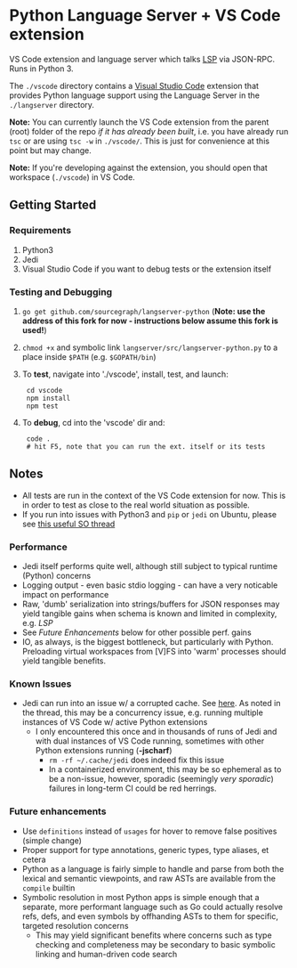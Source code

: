 # Python Language Server + VS Code extension

VS Code extension and language server which talks [LSP](https://github.com/Microsoft/language-server-protocol/blob/master/protocol.md) via JSON-RPC. Runs in Python 3.

The `./vscode` directory contains a [Visual Studio Code](https://code.visualstudio.com) extension that provides Python language support using the Language Server in the `./langserver` directory.

**Note:** You can currently launch the VS Code extension from the parent (root) folder of the repo _if it has already been built_, i.e. you have already run `tsc` or are using `tsc -w` in `./vscode/`. This is just for convenience at this point but may change.

**Note:** If you're developing against the extension, you should open that workspace (`./vscode`) in VS Code.

## Getting Started

### Requirements

1. Python3
2. Jedi
3. Visual Studio Code if you want to debug tests or the extension itself

### Testing and Debugging

1. `go get github.com/sourcegraph/langserver-python` (**Note: use the address of this fork for now - instructions below assume this fork is used!**)
2. `chmod +x` and symbolic link `langserver/src/langserver-python.py` to a place inside `$PATH` (e.g. `$GOPATH/bin`)
3. To **test**, navigate into './vscode', install, test, and launch:

        cd vscode
        npm install
        npm test

4. To **debug**, cd into the 'vscode' dir and:

        code .
        # hit F5, note that you can run the ext. itself or its tests


## Notes
  - All tests are run in the context of the VS Code extension for now. This is in order to test as close to the real world situation as possible.
  - If you run into issues with Python3 and `pip` or `jedi` on Ubuntu, please see [this useful SO thread](http://stackoverflow.com/questions/10763440/how-to-install-python3-version-of-package-via-pip-on-ubuntu)


### Performance
  - Jedi itself performs quite well, although still subject to typical runtime (Python) concerns
  - Logging output - even basic stdio logging - can have a very noticable impact on performance 
  - Raw, 'dumb' serialization into strings/buffers for JSON responses may yield tangible gains when schema is known and limited in complexity, e.g. _LSP_
  - See _Future Enhancements_ below for other possible perf. gains
  - IO, as always, is the biggest bottleneck, but particularly with Python. Preloading virtual workspaces from [V]FS into 'warm' processes should yield tangible benefits.


### Known Issues
  - Jedi can run into an issue w/ a corrupted cache. See [here](https://github.com/davidhalter/jedi-vim/issues/251). As noted in the thread, this may be a concurrency issue, e.g. running multiple instances of VS Code w/ active Python extensions
    - I only encountered this once and in thousands of runs of Jedi and with dual instances of VS Code running, sometimes with other Python extensions running (**-jscharf**) 
      - `rm -rf ~/.cache/jedi` does indeed fix this issue
      - In a containerized environment, this may be so ephemeral as to be a non-issue, however, sporadic (seemingly _very sporadic_) failures in long-term CI could be red herrings.


### Future enhancements
  - Use `definitions` instead of `usages` for hover to remove false positives (simple change)
  - Proper support for type annotations, generic types, type aliases, et cetera
  - Python as a language is fairly simple to handle and parse from both the lexical and semantic viewpoints, and raw ASTs are available from the `compile` builtin
  - Symbolic resolution in most Python apps is simple enough that a separate, more performant language such as Go could actually resolve refs, defs, and even symbols by offhanding ASTs to them for specific, targeted resolution concerns
    - This may yield significant benefits where concerns such as type checking and completeness may be secondary to basic symbolic linking and human-driven code search